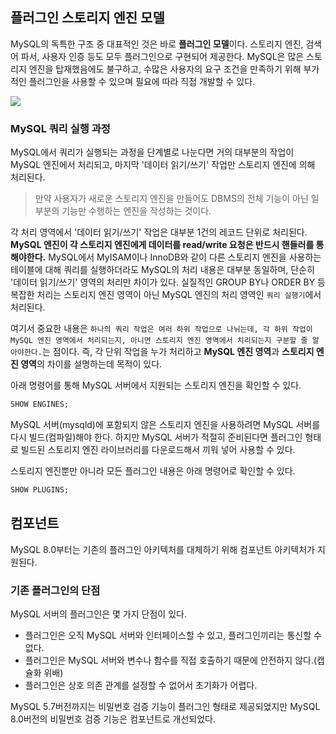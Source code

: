 
## 플러그인 스토리지 엔진 모델
MySQL의 독특한 구조 중 대표적인 것은 바로 **플러그인 모델**이다. 스토리지 엔진, 검색어 파서, 사용자 인증 등도 모두 플러그인으로 구현되어 제공한다. MySQL은 많은 스토리지 엔진을 탑재했음에도 불구하고, 수많은 사용자의 요구 조건을 만족하기 위해 부가적인 플러그인을 사용할 수 있으며 필요에 따라 직접 개발할 수 있다.

![](https://velog.velcdn.com/images/chocochip/post/58d759fd-ec75-4378-ac56-b21cbf584caa/image.jpeg)

### MySQL 쿼리 실행 과정
MySQL에서 쿼리가 실행되는 과정을 단계별로 나눈다면 거의 대부분의 작업이 MySQL 엔진에서 처리되고, 마지막 '데이터 읽기/쓰기' 작업만 스토리지 엔진에 의해 처리된다.

> 만약 사용자가 새로운 스토리지 엔진을 만들어도 DBMS의 전체 기능이 아닌 일부분의 기능만 수행하는 엔진을 작성하는 것이다.

각 처리 영역에서 '데이터 읽기/쓰기' 작업은 대부분 1건의 레코드 단위로 처리된다. **MySQL 엔진이 각 스토리지 엔진에게 데이터를 read/write 요청은 반드시 핸들러를 통해야한다.** MySQL에서 MyISAM이나 InnoDB와 같이 다른 스토리지 엔진을 사용하는 테이블에 대해 쿼리를 실행하더라도 MySQL의 처리 내용은 대부분 동일하며, 단순히 '데이터 읽기/쓰기' 영역의 처리만 차이가 있다. 실질적인 GROUP BY나 ORDER BY 등 복잡한 처리는 스토리지 엔진 영역이 아닌 MySQL 엔진의 처리 영역인 `쿼리 실행기`에서 처리된다.

여기서 중요한 내용은 `하나의 쿼리 작업은 여러 하위 작업으로 나뉘는데, 각 하위 작업이 MySQL 엔진 영역에서 처리되는지, 아니면 스토리지 엔진 영역에서 치리되는지 구분할 줄 알아야한다.`는 점이다. 즉, 각 단위 작업을 누가 처리하고 **MySQL 엔진 영역**과 **스토리지 엔진 영역**의 차이를 설명하는데 목적이 있다.

아래 명령어를 통해 MySQL 서버에서 지원되는 스토리지 엔진을 확인할 수 있다.
```sql
SHOW ENGINES;
```

MySQL 서버(mysqld)에 포함되지 않은 스토리지 엔진을 사용하려면 MySQL 서버를 다시 빌드(컴파일)해야 한다. 하지만 MySQL 서버가 적절히 준비된다면 플러그인 형태로 빌드된 스토리지 엔진 라이브러리를 다운로드해서 끼워 넣어 사용할 수 있다.

스토리지 엔진뿐만 아니라 모든 플러그인 내용은 아래 명령어로 확인할 수 있다.
```sql
SHOW PLUGINS;
```

## 컴포넌트
MySQL 8.0부터는 기존의 플러그인 아키텍처를 대체하기 위해 컴포넌트 아키텍처가 지원된다. 
### 기존 플러그인의 단점
MySQL 서버의 플러그인은 몇 가지 단점이 있다.
- 플러그인은 오직 MySQL 서버와 인터페이스할 수 있고, 플러그인끼리는 통신할 수 없다.
- 플러그인은 MySQL 서버와 변수나 함수를 직접 호출하기 때문에 안전하지 않다.(캡슐화 위배)
- 플러그인은 상호 의존 관계를 설정할 수 없어서 초기화가 어렵다.


MySQL 5.7버전까지는 비밀번호 검증 기능이 플러그인 형태로 제공되었지만 MySQL 8.0버전의 비밀번호 검증 기능은 컴포넌트로 개선되었다.

